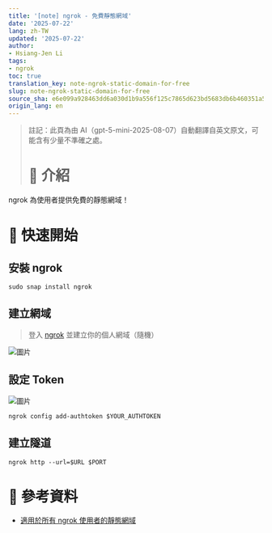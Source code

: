 ```yaml
---
title: '[note] ngrok - 免費靜態網域'
date: '2025-07-22'
lang: zh-TW
updated: '2025-07-22'
author:
- Hsiang-Jen Li
tags:
- ngrok
toc: true
translation_key: note-ngrok-static-domain-for-free
slug: note-ngrok-static-domain-for-free
source_sha: e6e099a928463dd6a030d1b9a556f125c7865d623bd5683db6b460351a5e12b5
origin_lang: en
---
```


> 註記：此頁為由 AI（gpt-5-mini-2025-08-07）自動翻譯自英文原文，可能含有少量不準確之處。
> 
> # 📌 介紹

ngrok 為使用者提供免費的靜態網域！

<!-- more -->

# 🚀 快速開始

## 安裝 ngrok

```shell
sudo snap install ngrok
```

## 建立網域

> 登入 [ngrok](https://dashboard.ngrok.com/login) 並建立你的個人網域（隨機）

![圖片](https://hackmd.io/_uploads/BJj8LzTLge.png)

## 設定 Token

![圖片](https://hackmd.io/_uploads/BklCszTUlx.png)

```shell
ngrok config add-authtoken $YOUR_AUTHTOKEN
```

## 建立隧道

```shell
ngrok http --url=$URL $PORT
```

# 🔗 參考資料

- [適用於所有 ngrok 使用者的靜態網域](https://ngrok.com/blog-post/free-static-domains-ngrok-users)
